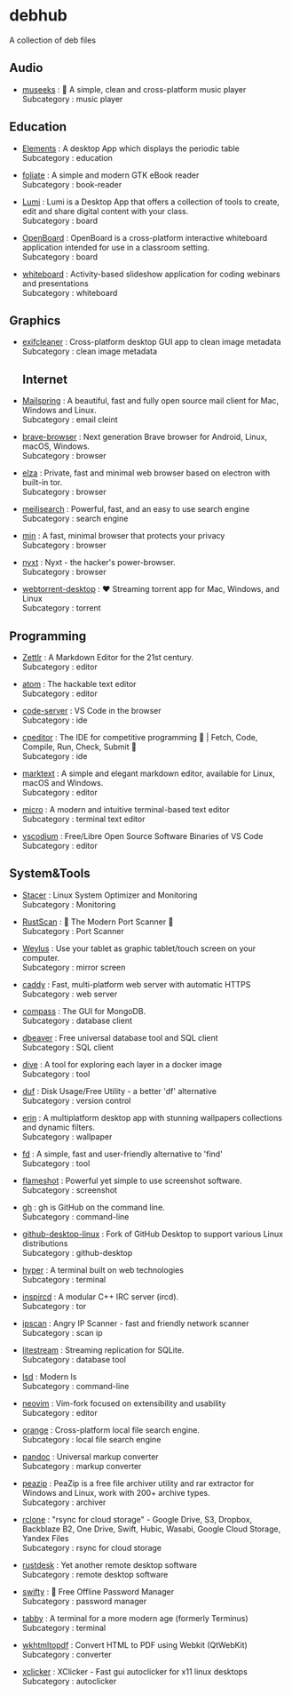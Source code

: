 # debhub
A collection of deb files


## Audio

- [museeks](https://github.com/martpie/museeks) : 🎵 A simple, clean and cross-platform music player\
  Subcategory : music player


## Education

- [ Elements](https://github.com/FlorianFe/Elements) : A desktop App which displays the periodic table\
Subcategory : education

- [ foliate](https://github.com/johnfactotum/foliate) : A simple and modern GTK eBook reader\
Subcategory : book-reader

- [Lumi](https://github.com/Lumieducation/Lumi) : Lumi is a Desktop App that offers a collection of tools to create, edit and share digital content with your class.\
Subcategory : board

- [OpenBoard](https://github.com/OpenBoard-org/OpenBoard) : OpenBoard is a cross-platform interactive whiteboard application intended for use in a classroom setting.\
Subcategory : board

- [whiteboard](https://github.com/michaelpb/whiteboard) : Activity-based slideshow application for coding webinars and presentations\
Subcategory : whiteboard


## Graphics

- [exifcleaner](https://github.com/szTheory/exifcleaner) : Cross-platform desktop GUI app to clean image metadata\
  Subcategory : clean image metadata
  
  
  ## Internet

- [Mailspring](https://github.com/Foundry376/Mailspring) : A beautiful, fast and fully open source mail client for Mac, Windows and Linux. \
Subcategory : email cleint

- [brave-browser](https://github.com/brave/brave-browser) : Next generation Brave browser for Android, Linux, macOS, Windows.\
Subcategory : browser

- [elza](https://github.com/elzabrowser/elza) : Private, fast and minimal web browser based on electron with built-in tor.\
Subcategory : browser

- [meilisearch](https://github.com/meilisearch/meilisearch) : Powerful, fast, and an easy to use search engine\
Subcategory : search engine

- [min](https://github.com/minbrowser/min) : A fast, minimal browser that protects your privacy\
Subcategory : browser

- [nyxt](https://github.com/atlas-engineer/nyxt) : Nyxt - the hacker's power-browser. \
Subcategory : browser

- [webtorrent-desktop](https://github.com/webtorrent/webtorrent-desktop) : ❤️ Streaming torrent app for Mac, Windows, and Linux\
Subcategory : torrent

## Programming

- [Zettlr](https://github.com/Zettlr/Zettlr) : A Markdown Editor for the 21st century.\
Subcategory : editor

- [atom](https://github.com/atom/atom) : The hackable text editor\
Subcategory : editor

- [code-server](https://github.com/coder/code-server) : VS Code in the browser\
Subcategory : ide

- [cpeditor](https://github.com/cpeditor/cpeditor) : The IDE for competitive programming :tada: | Fetch, Code, Compile, Run, Check, Submit :rocket:\
Subcategory : ide

- [marktext](https://github.com/marktext/marktext) : A simple and elegant markdown editor, available for Linux, macOS and Windows.\
Subcategory : editor

- [micro](https://github.com/zyedidia/micro) : A modern and intuitive terminal-based text editor\
Subcategory : terminal text editor

- [vscodium](https://github.com/VSCodium/vscodium) : Free/Libre Open Source Software Binaries of VS Code\
Subcategory : editor

## System&Tools

- [ Stacer](https://github.com/oguzhaninan/Stacer) : Linux System Optimizer and Monitoring \
Subcategory : Monitoring

- [RustScan](https://github.com/RustScan/RustScan) : 🤖 The Modern Port Scanner 🤖\
Subcategory : Port Scanner

- [Weylus](https://github.com/H-M-H/Weylus) : Use your tablet as graphic tablet/touch screen on your computer.\
Subcategory : mirror screen

- [caddy](https://github.com/caddyserver/caddy) : Fast, multi-platform web server with automatic HTTPS\
Subcategory : web server

- [compass](https://github.com/mongodb-js/compass) : The GUI for MongoDB.\
Subcategory : database client

- [dbeaver](https://github.com/dbeaver/dbeaver) : Free universal database tool and SQL client\
Subcategory : SQL client

- [dive](https://github.com/wagoodman/dive) : A tool for exploring each layer in a docker image\
Subcategory : tool

- [duf](https://github.com/muesli/duf) : Disk Usage/Free Utility - a better 'df' alternative\
Subcategory : version control

- [erin](https://github.com/losbiw/erin) : A multiplatform desktop app with stunning wallpapers collections and dynamic filters.\
Subcategory : wallpaper

- [fd](https://github.com/sharkdp/fd) : A simple, fast and user-friendly alternative to 'find'\
Subcategory : tool

- [flameshot](https://github.com/flameshot-org/flameshot) : Powerful yet simple to use screenshot software.\
Subcategory : screenshot

- [gh](https://github.com/cli/cli) : gh is GitHub on the command line.\
Subcategory : command-line

- [github-desktop-linux](https://github.com/shiftkey/desktop) : Fork of GitHub Desktop to support various Linux distributions\
Subcategory : github-desktop

- [hyper](https://github.com/vercel/hyper) : A terminal built on web technologies\
Subcategory : terminal

- [inspircd](https://github.com/inspircd/inspircd) : A modular C++ IRC server (ircd).\
Subcategory : tor

- [ipscan](https://github.com/angryip/ipscan) : Angry IP Scanner - fast and friendly network scanner\
Subcategory : scan ip

- [litestream](https://github.com/benbjohnson/litestream) : Streaming replication for SQLite.\
Subcategory : database tool

- [lsd](https://github.com/Peltoche/lsd) : Modern ls\
Subcategory : command-line

- [neovim](https://github.com/neovim/neovim) : Vim-fork focused on extensibility and usability\
Subcategory : editor

- [orange](https://github.com/naaive/orange) : Cross-platform local file search engine.\
Subcategory : local file search engine

- [pandoc](https://github.com/jgm/pandoc) : Universal markup converter\
Subcategory : markup converter

- [peazip](https://github.com/peazip/PeaZip) : PeaZip is a free file archiver utility and rar extractor for Windows and Linux, work with 200+ archive types.\
Subcategory : archiver

- [rclone](https://github.com/rclone/rclone) : "rsync for cloud storage" - Google Drive, S3, Dropbox, Backblaze B2, One Drive, Swift, Hubic, Wasabi, Google Cloud Storage, Yandex Files\
Subcategory : rsync for cloud storage

- [rustdesk](https://github.com/rustdesk/rustdesk) : Yet another remote desktop software\
Subcategory : remote desktop software

- [swifty](https://github.com/swiftyapp/swifty) : 🔑   Free Offline Password Manager \
Subcategory : password manager

- [tabby](https://github.com/Eugeny/tabby) : A terminal for a more modern age (formerly Terminus) \
Subcategory : terminal

- [wkhtmltopdf](https://github.com/wkhtmltopdf/wkhtmltopdf) : Convert HTML to PDF using Webkit (QtWebKit)\
Subcategory : converter

- [xclicker](https://github.com/robiot/xclicker) : XClicker - Fast gui autoclicker for x11 linux desktops\
Subcategory : autoclicker


